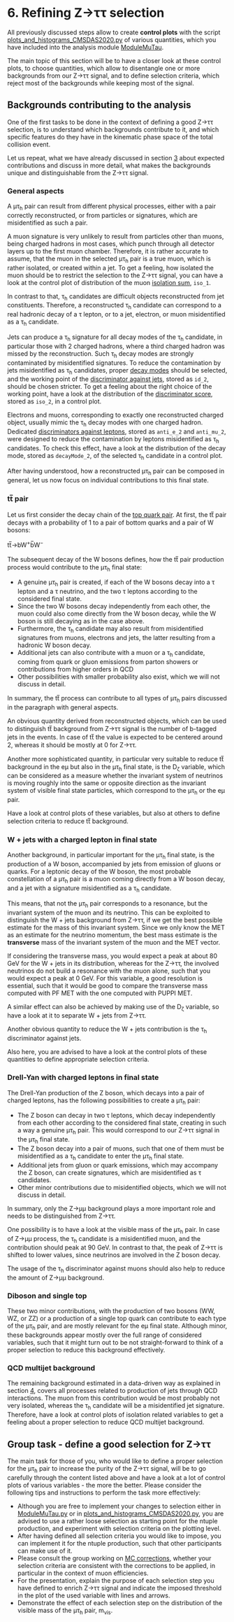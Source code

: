 # 6. Refining Z&rarr;&tau;&tau; selection

All previously discussed steps allow to create **control plots** with the script
[plots_and_histograms_CMSDAS2020.py](../../Plotter/plots_and_histograms_CMSDAS2020.py) of various quantities, which you have included into the analysis module
[ModuleMuTau](../../PicoProducer/python/analysis/CMSDAS2020/ModuleMuTau.py).

The main topic of this section will be to have a closer look at these control plots, to choose quantities, which allow to disentangle one or more backgrounds from
our Z&rarr;&tau;&tau; signal, and to define selection criteria, which reject most of the backgrounds while keeping most of the signal.

## Backgrounds contributing to the analysis

One of the first tasks to be done in the context of defining a good Z&rarr;&tau;&tau; selection, is to understand which backgrounds contribute to it, and which specific
features do they have in the kinematic phase space of the total collision event.

Let us repeat, what we have already discussed in section [3](preselection.md#processes-contributing-to-a-z%CF%84%CF%84-final-state) about expected contributions and discuss
in more detail, what makes the backgrounds unique and distinguishable from the Z&rarr;&tau;&tau; signal.

### General aspects

A &mu;&tau;<sub>h</sub> pair can result from different physical processes, either with a pair correctly reconstructed,
or from particles or signatures, which are misidentified as such a pair.

A muon signature is very unlikely to result from particles other than muons, being charged hadrons
in most cases, which punch through all detector layers up to the first muon chamber. Therefore, it is rather accurate to assume, that the muon in the selected
&mu;&tau;<sub>h</sub> pair is a true muon, which is rather isolated, or created within a jet. To get a feeling, how isolated the muon should be to restrict the
selection to the Z&rarr;&tau;&tau; signal, you can have a look at the control plot of distribution of the muon
[isolation sum](https://github.com/ArturAkh/TauFW/blob/master/PicoProducer/python/analysis/CMSDAS2020/ModuleMuTau.py#L182), `iso_1`.

In contrast to that, &tau;<sub>h</sub> candidates are difficult objects reconstructed from jet constituents. Therefore, a reconstructed &tau;<sub>h</sub> candidate can
correspond to a real hadronic decay of a &tau; lepton, or to a jet, electron, or muon misidentified as a &tau;<sub>h</sub> candidate.

Jets can produce a &tau;<sub>h</sub> signature for all decay modes of the &tau;<sub>h</sub> candidate, in particular those with 2 charged hadrons, where a third
charged hadron was missed by the reconstruction. Such &tau;<sub>h</sub> decay modes are strongly contaminated by misidentified signatures. To reduce the contamination
by jets misidentified as &tau;<sub>h</sub> candidates, proper
[decay modes](../../PicoProducer/python/analysis/CMSDAS2020/ModuleMuTau.py#L124) should be selected,
and the working point of the [discriminator against jets](../../PicoProducer/python/analysis/CMSDAS2020/ModuleMuTau.py#L127), stored as `id_2`, should
be chosen stricter. To get a feeling about the right choice of the working point, have a look at the distribution of the
[discriminator score](../../PicoProducer/python/analysis/CMSDAS2020/ModuleMuTau.py#L190), stored as `iso_2`, in a control plot.

Electrons and muons, corresponding to exactly one reconstructed charged object, usually mimic the &tau;<sub>h</sub> decay modes with one charged hadron. Dedicated
[discriminators against leptons](../../PicoProducer/python/analysis/CMSDAS2020/ModuleMuTau.py#L127), stored as `anti_e_2` and `anti_mu_2`,
were designed to reduce the contamination by leptons
misidentified as &tau;<sub>h</sub> candidates. To check this effect, have a look at the distribution of the decay mode, stored as `decayMode_2`, of the selected
&tau;<sub>h</sub> candidate in a control plot.

After having understood, how a reconstructed &mu;&tau;<sub>h</sub> pair can be composed in general, let us now focus on individual contributions to this final state.

### tt&#773; pair

Let us first consider the decay chain of the [top quark pair](https://pdg.lbl.gov/2020/reviews/rpp2020-rev-top-quark.pdf).
At first, the tt&#773; pair decays with a probability of 1 to a pair of bottom quarks and a pair of W bosons:

tt&#773;&rarr;bW<sup>&plus;</sup>b&#773;W<sup>&minus;</sup>

The subsequent decay of the W bosons defines, how the tt&#773; pair production process would contribute to the &mu;&tau;<sub>h</sub> final state:

* A genuine &mu;&tau;<sub>h</sub> pair is created, if each of the W bosons decay into a &tau; lepton and a &tau; neutrino, and the two &tau; leptons according to the considered
final state.
* Since the two W bosons decay independently from each other, the muon could also come directly from the W boson decay, while the W boson is still decaying as in the case above.
* Furthermore, the &tau;<sub>h</sub> candidate may also result from misidentified signatures from muons, electrons and jets, the latter resulting from a hadronic W boson
decay.
* Additional jets can also contribute with a muon or a &tau;<sub>h</sub> candidate, coming from quark or gluon emissions from parton showers or contributions
from higher orders in QCD
* Other possibilities with smaller probability also exist, which we will not discuss in detail.

In summary, the tt&#773; process can contribute to all types of &mu;&tau;<sub>h</sub> pairs discussed in the paragraph with general aspects.

An obvious quantity derived from reconstructed objects, which can be used to distinguish tt&#773; background from Z&rarr;&tau;&tau; signal is the number of b-tagged
jets in the events. In case of tt&#773; the value is expected to be centered around 2, whereas it should be mostly at 0 for Z&rarr;&tau;&tau;.

Another more sophisticated quantity, in particular very suitable to reduce tt&#773; background in the e&mu; but also in the &mu;&tau;<sub>h</sub> final state,
is the D<sub>&zeta;</sub> variable,
which can be considered as a measure whether the invariant system of neutrinos is moving roughly into the same or opposite direction as the invariant system of visible
final state particles, which correspond to the &mu;&tau;<sub>h</sub> or the e&mu; pair.

Have a look at control plots of these variables, but also at others to define selection criteria to reduce tt&#773; background.

### W + jets with a charged lepton in final state

Another background, in particular important for the &mu;&tau;<sub>h</sub> final state, is the production of a W boson, accompanied by jets from emission of gluons or quarks.
For a leptonic decay of the W boson, the most probable constellation of a &mu;&tau;<sub>h</sub> pair is a muon coming directly from a W boson decay, and a jet with
a signature misidentified as a &tau;<sub>h</sub> candidate.

This means, that not the &mu;&tau;<sub>h</sub> pair corresponds to a resonance, but the invariant system of the muon and its neutrino. This can be exploited
to distinguish the W + jets background from Z&rarr;&tau;&tau;, if we get the best possible estimate for the mass of this invariant system. Since we only know
the MET as an estimate for the neutrino momentum, the best mass estimate is the **transverse** mass of the invariant system
of the muon and the MET vector.

If considering the transverse mass, you would expect a peak at about 80 GeV for the W + jets in its distribution, whereas for the Z&rarr;&tau;&tau;, the involved neutrinos
do not build a resonance with the muon alone, such that you would expect a peak at 0 GeV. For this variable, a good resolution is essential, such that it would be good
to compare the transverse mass computed with PF MET with the one computed with PUPPI MET.

A similar effect can also be achieved by making use of the D<sub>&zeta;</sub> variable, so have a look at it to separate W + jets from Z&rarr;&tau;&tau;.

Another obvious quantity to reduce the W + jets contribution is the &tau;<sub>h</sub> discriminator against jets.

Also here, you are advised to have a look at the control plots of these quantities to define appropriate selection criteria.

### Drell-Yan with charged leptons in final state

The Drell-Yan production of the Z boson, which decays into a pair of charged leptons, has the following possibilities to create a &mu;&tau;<sub>h</sub> pair:

* The Z boson can decay in two &tau; leptons, which decay independently from each other according to the considered final state, creating in such a way a genuine
 &mu;&tau;<sub>h</sub> pair. This would correspond to our Z&rarr;&tau;&tau; signal in the &mu;&tau;<sub>h</sub> final state.
* The Z boson decay into a pair of muons, such that one of them must be misidentified as a &tau;<sub>h</sub> candidate to enter the &mu;&tau;<sub>h</sub> final state.
* Additional jets from gluon or quark emissions, which may accompany the Z boson, can create signatures, which are misidentified as &tau; candidates.
* Other minor contributions due to misidentified objects, which we will not discuss in detail.

In summary, only the Z&rarr;&mu;&mu; background plays a more important role and needs to be distinguished from Z&rarr;&tau;&tau;.

One possibility is to have a look
at the visible mass of the &mu;&tau;<sub>h</sub> pair. In case of Z&rarr;&mu;&mu; process, the &tau;<sub>h</sub> candidate is a misidentified muon, and the contribution
should peak at 90 GeV. In contrast to that, the peak of Z&rarr;&tau;&tau; is shifted to lower values, since neutrinos are involved in the Z boson decay.

The usage of the &tau;<sub>h</sub> discriminator against muons should also help to reduce the amount of Z&rarr;&mu;&mu; background.

### Diboson and single top

These two minor contributions, with the production of two bosons (WW, WZ, or ZZ) or a production of a single top quark can contribute to each type of the
&mu;&tau;<sub>h</sub> pair, and are mostly relevant for the e&mu; final state.
Although minor, these backgrounds appear mostly over the full range of considered variables, such that
it might turn out to be not straight-forward to think of a proper selection to reduce this background effectively.

### QCD multijet background

The remaining background estimated in a data-driven way as explained in section [4](norm_and_corr_exp.md#data-driven-estimation-of-qcd-multijet-background), covers all
processes related to production of jets through QCD interactions. The muon from this contribution would be most probably not very isolated, whereas the &tau;<sub>h</sub>
candidate will be a misidentified jet signature. Therefore, have a look at control plots of isolation related variables to get a feeling about a proper selection to reduce
QCD multijet background.


## Group task - define a good selection for Z&rarr;&tau;&tau;

The main task for those of you, who would like to define a proper selection for the &mu;&tau;<sub>h</sub> pair to increase the purity of the Z&rarr;&tau;&tau; signal,
will be to go carefully through the content listed above and have a look at a lot of control plots of various variables - the more the better. Please consider the following
tips and instructions to perform the task more effectively:

* Although you are free to implement your changes to selection either in [ModuleMuTau.py](../../PicoProducer/python/analysis/CMSDAS2020/ModuleMuTau.py) or in
[plots_and_histograms_CMSDAS2020.py](../../Plotter/plots_and_histograms_CMSDAS2020.py), you are advised to use a rather loose selection as starting point for the ntuple
production, and experiment with selection criteria on the plotting level.
* After having defined all selection criteria you would like to impose, you can implement it for the ntuple production, such that other participants can make use of it.
* Please consult the group working on [MC corrections](norm_and_corr_exp.md#group-task---implement-the-event-by-event-corrections), whether your selection criteria
are consistent with the corrections to be applied, in particular in the context of muon efficiencies.
* For the presentation, explain the purpose of each selection step you have defined to enrich Z&rarr;&tau;&tau; signal and indicate the imposed threshold in the plot of
the used variable with lines and arrows.
* Demonstrate the effect of each selection step on the distribution of the visible mass of the &mu;&tau;<sub>h</sub> pair, m<sub>vis</sub>.
